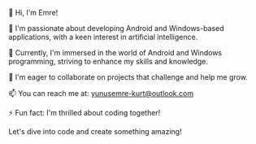 👋 Hi, I'm Emre!

👀 I'm passionate about developing Android and Windows-based applications, with a keen interest in artificial intelligence.

🌱 Currently, I'm immersed in the world of Android and Windows programming, striving to enhance my skills and knowledge.

💞️ I'm eager to collaborate on projects that challenge and help me grow.

📫 You can reach me at: yunusemre-kurt@outlook.com

⚡ Fun fact: I'm thrilled about coding together!

Let's dive into code and create something amazing!
